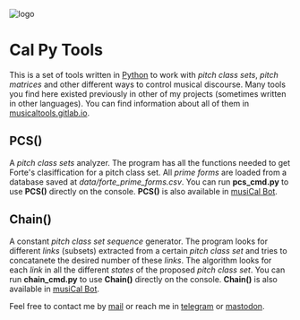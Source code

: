 ![logo](https://gitlab.com/musicaltools/musicaltools.gitlab.io/-/raw/themoststable/public/assets/img/logo_64.png)

# Cal Py Tools

This is a set of tools written in [Python](https://www.python.org) to work with *pitch class sets*, *pitch matrices* and other different ways to control musical discourse. Many tools you find here existed previously in other of
my projects (sometimes written in other languages). You can find information about all of them in
[musicaltools.gitlab.io](https://musicaltools.gitlab.io/index_en.html).  

## PCS()

A *pitch class sets* analyzer. The program has all the functions needed to get Forte's clasiffication 
for a pitch class set. All *prime forms* are loaded from a database saved at *data/forte_prime_forms.csv*.
You can run **pcs_cmd.py** to use **PCS()** directly on the console. **PCS()** is also available
in [musiCal Bot](https://t.me/caltoolsbot).  

## Chain()

A constant *pitch class set sequence* generator. The program looks for different *links* (subsets) extracted
from a certain *pitch class set* and tries to concatanete the desired number of these *links*. The algorithm
looks for each *link* in all the different *states* of the proposed *pitch class set*.
You can run **chain_cmd.py** to use **Chain()** directly on the console. **Chain()** is also available
in [musiCal Bot](https://t.me/caltoolsbot).  

Feel free to contact me by [mail](mailto:rodrigovalla@protonmail.ch) or reach me in
[telegram](https://t.me/rvalla) or [mastodon](https://fosstodon.org/@rvalla).
